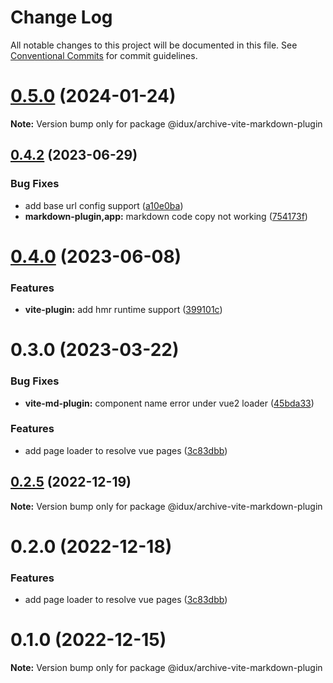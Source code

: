 # Change Log

All notable changes to this project will be documented in this file.
See [Conventional Commits](https://conventionalcommits.org) for commit guidelines.

# [0.5.0](https://github.com/IDuxFE/archive/compare/v0.4.2...v0.5.0) (2024-01-24)

**Note:** Version bump only for package @idux/archive-vite-markdown-plugin

## [0.4.2](https://github.com/IDuxFE/archive/compare/v0.4.0...v0.4.2) (2023-06-29)

### Bug Fixes

- add base url config support ([a10e0ba](https://github.com/IDuxFE/archive/commit/a10e0ba3344c6f9826a7116c6e63698829a07d0b))
- **markdown-plugin,app:** markdown code copy not working ([754173f](https://github.com/IDuxFE/archive/commit/754173f392ed899763f69e7a8aab9db9cf5a1c88))

# [0.4.0](https://github.com/IDuxFE/archive/compare/v0.3.1...v0.4.0) (2023-06-08)

### Features

- **vite-plugin:** add hmr runtime support ([399101c](https://github.com/IDuxFE/archive/commit/399101c02f38b2b6f00074a65dc6dbb7483df698))

# 0.3.0 (2023-03-22)

### Bug Fixes

- **vite-md-plugin:** component name error under vue2 loader ([45bda33](https://github.com/IDuxFE/archive/commit/45bda33d5df0a47b425e7c4be14d994d76cafba5))

### Features

- add page loader to resolve vue pages ([3c83dbb](https://github.com/IDuxFE/archive/commit/3c83dbbbc3c11527fd1edc19bd4c7a1b2c4c546a))

## [0.2.5](https://github.com/IDuxFE/archive/compare/v0.2.4...v0.2.5) (2022-12-19)

**Note:** Version bump only for package @idux/archive-vite-markdown-plugin

# 0.2.0 (2022-12-18)

### Features

- add page loader to resolve vue pages ([3c83dbb](https://github.com/IDuxFE/archive/commit/3c83dbbbc3c11527fd1edc19bd4c7a1b2c4c546a))

# 0.1.0 (2022-12-15)

**Note:** Version bump only for package @idux/archive-vite-markdown-plugin
